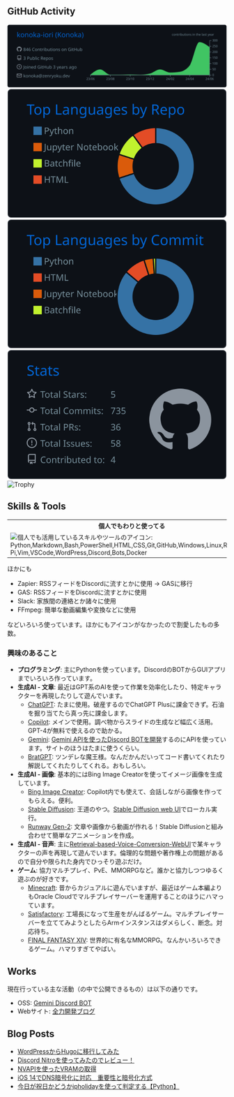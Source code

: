 ## GitHub Activity

![Profile Details](./profile-summary-card-output/github_dark/0-profile-details.svg)
![Repos Per Language](./profile-summary-card-output/github_dark/1-repos-per-language.svg)
![Most Commit Language](./profile-summary-card-output/github_dark/2-most-commit-language.svg)
![Stats](./profile-summary-card-output/github_dark/3-stats.svg)
![Trophy](https://github-profile-trophy-tan.vercel.app/?username=konoka-iori&column=8&theme=onedark&margin-w=10&no-bg=true&rank=-C)

## Skills & Tools

<table>
  <tr>
    <th>個人でもわりと使ってる</th>
    <th>学校の授業でやった</th>
    <th>興味あり</th>
  </tr>
  <td>
    <img src="https://skillicons.dev/icons?i=py,md,bash,powershell,html,css,git,github,windows,linux,raspberrypi,vim,vscode,wordpress,discord,bots,docker&perline=5" alt="個人でも活用しているスキルやツールのアイコン: Python,Markdown,Bash,PowerShell,HTML,CSS,Git,GitHub,Windows,Linux,Raspberry Pi,Vim,VSCode,WordPress,Discord,Bots,Docker"/>
  </td>
  <td>
    <img src="https://skillicons.dev/icons?i=atom,c,html,css,arduino,pr,ps,ai,androidstudio,unity,py,java,js,linux,mysql,aws,idea,eclipse,vim,kotlin&perline=5" alt="学校で学んだスキルやツールのアイコン: Atom,C,HTML,CSS,Arduino,Adobe Premiere Pro,Adobe Photoshop,Adobe illustrator,Android Studio,Unity,Python,Java,JavaScript,Linux,MySQL,AWS,IntelliJ,Eclipse,Vim,Kotlin"/>
  </td>
  <td>
    <img src="https://skillicons.dev/icons?i=electron,flutter,nodejs,pytorch,rust,swift,tensorflow,cloudflare,figma,firebase,go,bitbucket,blender,notion,terraform&perline=5" alt="興味のあるスキルやツールのアイコン: Electron,Flutter,Node.js,Pytorch,Rust,Swift,TensorFlow,Cloudflare,Figma,Firebase,Go,Bitbucket,Blender,Notion,Terraform"/>
  </td>
</table>

ほかにも

- Zapier: RSSフィードをDiscordに流すとかに使用 → GASに移行
- GAS: RSSフィードをDiscordに流すとかに使用
- Slack: 家族間の連絡とか諸々に使用
- FFmpeg: 簡単な動画編集や変換などに使用

などいろいろ使っています。ほかにもアイコンがなかったので割愛したもの多数。

### 興味のあること

- **プログラミング**: 主にPythonを使っています。DiscordのBOTからGUIアプリまでいろいろ作っています。
- **生成AI - 文章**: 最近はGPT系のAIを使って作業を効率化したり、特定キャラクターを再現したりして遊んでいます。
  - [ChatGPT](https://openai.com/chatgpt): たまに使用。破産するのでChatGPT Plusに課金できず。石油を掘り当てたら真っ先に課金します。
  - [Copilot](https://copilot.microsoft.com/): メインで使用。調べ物からスライドの生成など幅広く活用。GPT-4が無料で使えるので助かる。
  - [Gemini](https://gemini.google.com/app): [Gemini APIを使ったDiscord BOTを開発](https://github.com/konoka-iori/gemini-discord-bot)するのにAPIを使っています。サイトのほうはたまに使うくらい。
  - [BratGPT](https://bratgpt.com/): ツンデレな魔王様。なんだかんだいってコード書いてくれたり解説してくれたりしてくれる。おもしろい。
- **生成AI - 画像**: 基本的にはBing Image Creatorを使ってイメージ画像を生成しています。
  - [Bing Image Creator](https://www.bing.com/images/create): Copilot内でも使えて、会話しながら画像を作ってもらえる。便利。
  - [Stable Diffusion](https://github.com/Stability-AI/StableDiffusion): 王道のやつ。[Stable Diffusion web UI](https://github.com/AUTOMATIC1111/stable-diffusion-webui)でローカル実行。
  - [Runway Gen-2](https://research.runwayml.com/gen2): 文章や画像から動画が作れる！Stable Diffusionと組み合わせて簡単なアニメーションを作成。
- **生成AI - 音声**: 主に[Retrieval-based-Voice-Conversion-WebUI](https://github.com/RVC-Project/Retrieval-based-Voice-Conversion-WebUI)で某キャラクターの声を再現して遊んでいます。倫理的な問題や著作権上の問題があるので自分や限られた身内でひっそり遊ぶだけ。
- **ゲーム**: 協力マルチプレイ、PvE、MMORPGなど。誰かと協力しつつゆるく遊ぶのが好きです。
  - [Minecraft](https://www.minecraft.net): 昔からカジュアルに遊んでいますが、最近はゲーム本編よりもOracle Cloudでマルチプレイサーバーを運用することのほうにハマっています。
  - [Satisfactory](https://store.steampowered.com/app/526870/Satisfactory/): 工場長になって生産をがんばるゲーム。マルチプレイサーバーを立ててみようとしたらArmインスタンスはダメらしく、断念。対応待ち。
  - [FINAL FANTASY XIV](https://jp.finalfantasyxiv.com): 世界的に有名なMMORPG。なんかいろいろできるゲーム。ハマりすぎてやばい。

## Works

現在行っている主な活動（の中で公開できるもの）は以下の通りです。

- OSS: [Gemini Discord BOT](https://github.com/konoka-iori/gemini-discord-bot)
- Webサイト: [全力開発ブログ](https://blog.zenryoku.dev)

## Blog Posts
<!-- BLOG-POST-LIST:START -->
- [WordPressからHugoに移行してみた](https://blog.zenryoku.dev/posts/wordpress-to-hugo/)
- [Discord Nitroを使ってみたのでレビュー！](https://blog.zenryoku.dev/posts/discord-nitro-review-2023/)
- [NVAPIを使ったVRAMの取得](https://blog.zenryoku.dev/posts/nvapi-vram-getting/)
- [iOS 14でDNS暗号化に対応　重要性と暗号化方式](https://blog.zenryoku.dev/posts/ios14-dns-encryption/)
- [今日が祝日かどうかjpholidayを使って判定する【Python】](https://blog.zenryoku.dev/posts/python-jpholiday/)
<!-- BLOG-POST-LIST:END -->
